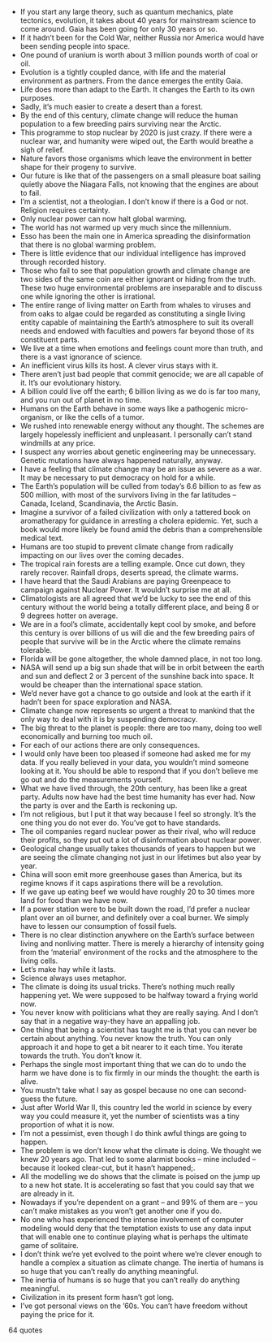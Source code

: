 - If you start any large theory, such as quantum mechanics, plate tectonics, evolution, it takes about 40 years for mainstream science to come around. Gaia has been going for only 30 years or so.
 - If it hadn’t been for the Cold War, neither Russia nor America would have been sending people into space.
 - One pound of uranium is worth about 3 million pounds worth of coal or oil.
 - Evolution is a tightly coupled dance, with life and the material environment as partners. From the dance emerges the entity Gaia.
 - Life does more than adapt to the Earth. It changes the Earth to its own purposes.
 - Sadly, it’s much easier to create a desert than a forest.
 - By the end of this century, climate change will reduce the human population to a few breeding pairs surviving near the Arctic.
 - This programme to stop nuclear by 2020 is just crazy. If there were a nuclear war, and humanity were wiped out, the Earth would breathe a sigh of relief.
 - Nature favors those organisms which leave the environment in better shape for their progeny to survive.
 - Our future is like that of the passengers on a small pleasure boat sailing quietly above the Niagara Falls, not knowing that the engines are about to fail.
 - I’m a scientist, not a theologian. I don’t know if there is a God or not. Religion requires certainty.
 - Only nuclear power can now halt global warming.
 - The world has not warmed up very much since the millennium.
 - Esso has been the main one in America spreading the disinformation that there is no global warming problem.
 - There is little evidence that our individual intelligence has improved through recorded history.
 - Those who fail to see that population growth and climate change are two sides of the same coin are either ignorant or hiding from the truth. These two huge environmental problems are inseparable and to discuss one while ignoring the other is irrational.
 - The entire range of living matter on Earth from whales to viruses and from oaks to algae could be regarded as constituting a single living entity capable of maintaining the Earth’s atmosphere to suit its overall needs and endowed with faculties and powers far beyond those of its constituent parts.
 - We live at a time when emotions and feelings count more than truth, and there is a vast ignorance of science.
 - An inefficient virus kills its host. A clever virus stays with it.
 - There aren’t just bad people that commit genocide; we are all capable of it. It’s our evolutionary history.
 - A billion could live off the earth; 6 billion living as we do is far too many, and you run out of planet in no time.
 - Humans on the Earth behave in some ways like a pathogenic micro-organism, or like the cells of a tumor.
 - We rushed into renewable energy without any thought. The schemes are largely hopelessly inefficient and unpleasant. I personally can’t stand windmills at any price.
 - I suspect any worries about genetic engineering may be unnecessary. Genetic mutations have always happened naturally, anyway.
 - I have a feeling that climate change may be an issue as severe as a war. It may be necessary to put democracy on hold for a while.
 - The Earth’s population will be culled from today’s 6.6 billion to as few as 500 million, with most of the survivors living in the far latitudes – Canada, Iceland, Scandinavia, the Arctic Basin.
 - Imagine a survivor of a failed civilization with only a tattered book on aromatherapy for guidance in arresting a cholera epidemic. Yet, such a book would more likely be found amid the debris than a comprehensible medical text.
 - Humans are too stupid to prevent climate change from radically impacting on our lives over the coming decades.
 - The tropical rain forests are a telling example. Once cut down, they rarely recover. Rainfall drops, deserts spread, the climate warms.
 - I have heard that the Saudi Arabians are paying Greenpeace to campaign against Nuclear Power. It wouldn’t surprise me at all.
 - Climatologists are all agreed that we’d be lucky to see the end of this century without the world being a totally different place, and being 8 or 9 degrees hotter on average.
 - We are in a fool’s climate, accidentally kept cool by smoke, and before this century is over billions of us will die and the few breeding pairs of people that survive will be in the Arctic where the climate remains tolerable.
 - Florida will be gone altogether, the whole damned place, in not too long.
 - NASA will send up a big sun shade that will be in orbit between the earth and sun and deflect 2 or 3 percent of the sunshine back into space. It would be cheaper than the international space station.
 - We’d never have got a chance to go outside and look at the earth if it hadn’t been for space exploration and NASA.
 - Climate change now represents so urgent a threat to mankind that the only way to deal with it is by suspending democracy.
 - The big threat to the planet is people: there are too many, doing too well economically and burning too much oil.
 - For each of our actions there are only consequences.
 - I would only have been too pleased if someone had asked me for my data. If you really believed in your data, you wouldn’t mind someone looking at it. You should be able to respond that if you don’t believe me go out and do the measurements yourself.
 - What we have lived through, the 20th century, has been like a great party. Adults now have had the best time humanity has ever had. Now the party is over and the Earth is reckoning up.
 - I’m not religious, but I put it that way because I feel so strongly. It’s the one thing you do not ever do. You’ve got to have standards.
 - The oil companies regard nuclear power as their rival, who will reduce their profits, so they put out a lot of disinformation about nuclear power.
 - Geological change usually takes thousands of years to happen but we are seeing the climate changing not just in our lifetimes but also year by year.
 - China will soon emit more greenhouse gases than America, but its regime knows if it caps aspirations there will be a revolution.
 - If we gave up eating beef we would have roughly 20 to 30 times more land for food than we have now.
 - If a power station were to be built down the road, I’d prefer a nuclear plant over an oil burner, and definitely over a coal burner. We simply have to lessen our consumption of fossil fuels.
 - There is no clear distinction anywhere on the Earth’s surface between living and nonliving matter. There is merely a hierarchy of intensity going from the ‘material’ environment of the rocks and the atmosphere to the living cells.
 - Let’s make hay while it lasts.
 - Science always uses metaphor.
 - The climate is doing its usual tricks. There’s nothing much really happening yet. We were supposed to be halfway toward a frying world now.
 - You never know with politicians what they are really saying. And I don’t say that in a negative way-they have an appalling job.
 - One thing that being a scientist has taught me is that you can never be certain about anything. You never know the truth. You can only approach it and hope to get a bit nearer to it each time. You iterate towards the truth. You don’t know it.
 - Perhaps the single most important thing that we can do to undo the harm we have done is to fix firmly in our minds the thought: the earth is alive.
 - You mustn’t take what I say as gospel because no one can second-guess the future.
 - Just after World War II, this country led the world in science by every way you could measure it, yet the number of scientists was a tiny proportion of what it is now.
 - I’m not a pessimist, even though I do think awful things are going to happen.
 - The problem is we don’t know what the climate is doing. We thought we knew 20 years ago. That led to some alarmist books – mine included – because it looked clear-cut, but it hasn’t happened;.
 - All the modelling we do shows that the climate is poised on the jump up to a new hot state. It is accelerating so fast that you could say that we are already in it.
 - Nowadays if you’re dependent on a grant – and 99% of them are – you can’t make mistakes as you won’t get another one if you do.
 - No one who has experienced the intense involvement of computer modeling would deny that the temptation exists to use any data input that will enable one to continue playing what is perhaps the ultimate game of solitaire.
 - I don’t think we’re yet evolved to the point where we’re clever enough to handle a complex a situation as climate change. The inertia of humans is so huge that you can’t really do anything meaningful.
 - The inertia of humans is so huge that you can’t really do anything meaningful.
 - Civilization in its present form hasn’t got long.
 - I’ve got personal views on the ’60s. You can’t have freedom without paying the price for it.

64 quotes